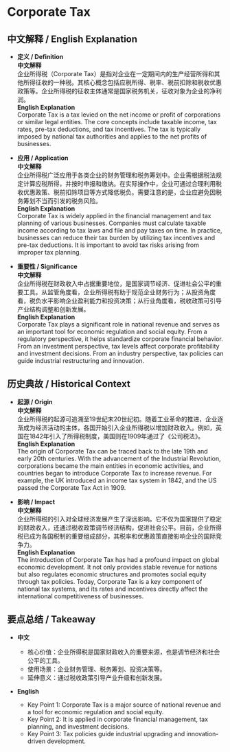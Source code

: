 # Corporate Tax

## 中文解释 / English Explanation

* **定义 / Definition**  
  **中文解释**  
  企业所得税（Corporate Tax）是指对企业在一定期间内的生产经营所得和其他所得征收的一种税。其核心概念包括应税所得、税率、税前扣除和税收优惠政策等。企业所得税的征收主体通常是国家税务机关，征收对象为企业的净利润。  
  **English Explanation**  
  Corporate Tax is a tax levied on the net income or profit of corporations or similar legal entities. The core concepts include taxable income, tax rates, pre-tax deductions, and tax incentives. The tax is typically imposed by national tax authorities and applies to the net profits of businesses.

* **应用 / Application**  
  **中文解释**  
  企业所得税广泛应用于各类企业的财务管理和税务筹划中。企业需根据税法规定计算应税所得，并按时申报和缴纳。在实际操作中，企业可通过合理利用税收优惠政策、税前扣除项目等方式降低税负。需要注意的是，企业应避免因税务筹划不当而引发的税务风险。  
  **English Explanation**  
  Corporate Tax is widely applied in the financial management and tax planning of various businesses. Companies must calculate taxable income according to tax laws and file and pay taxes on time. In practice, businesses can reduce their tax burden by utilizing tax incentives and pre-tax deductions. It is important to avoid tax risks arising from improper tax planning.

* **重要性 / Significance**  
  **中文解释**  
  企业所得税在财政收入中占据重要地位，是国家调节经济、促进社会公平的重要工具。从监管角度看，企业所得税有助于规范企业财务行为；从投资角度看，税负水平影响企业盈利能力和投资决策；从行业角度看，税收政策可引导产业结构调整和创新发展。  
  **English Explanation**  
  Corporate Tax plays a significant role in national revenue and serves as an important tool for economic regulation and social equity. From a regulatory perspective, it helps standardize corporate financial behavior. From an investment perspective, tax levels affect corporate profitability and investment decisions. From an industry perspective, tax policies can guide industrial restructuring and innovation.

## 历史典故 / Historical Context

* **起源 / Origin**  
  **中文解释**  
  企业所得税的起源可追溯至19世纪末20世纪初。随着工业革命的推进，企业逐渐成为经济活动的主体，各国开始引入企业所得税以增加财政收入。例如，英国在1842年引入了所得税制度，美国则在1909年通过了《公司税法》。  
  **English Explanation**  
  The origin of Corporate Tax can be traced back to the late 19th and early 20th centuries. With the advancement of the Industrial Revolution, corporations became the main entities in economic activities, and countries began to introduce Corporate Tax to increase revenue. For example, the UK introduced an income tax system in 1842, and the US passed the Corporate Tax Act in 1909.

* **影响 / Impact**  
  **中文解释**  
  企业所得税的引入对全球经济发展产生了深远影响。它不仅为国家提供了稳定的财政收入，还通过税收政策调节经济结构，促进社会公平。目前，企业所得税已成为各国税制的重要组成部分，其税率和优惠政策直接影响企业的国际竞争力。  
  **English Explanation**  
  The introduction of Corporate Tax has had a profound impact on global economic development. It not only provides stable revenue for nations but also regulates economic structures and promotes social equity through tax policies. Today, Corporate Tax is a key component of national tax systems, and its rates and incentives directly affect the international competitiveness of businesses.

## 要点总结 / Takeaway

* **中文**  
  - 核心价值：企业所得税是国家财政收入的重要来源，也是调节经济和社会公平的工具。  
  - 使用场景：企业财务管理、税务筹划、投资决策等。  
  - 延伸意义：通过税收政策引导产业升级和创新发展。

* **English**  
  - Key Point 1: Corporate Tax is a major source of national revenue and a tool for economic regulation and social equity.  
  - Key Point 2: It is applied in corporate financial management, tax planning, and investment decisions.  
  - Key Point 3: Tax policies guide industrial upgrading and innovation-driven development.